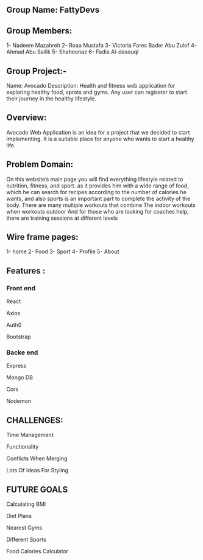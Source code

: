## Group Name: FattyDevs
## Group Members: 

1- Nadeem Mazahreh
2- Roaa Mustafa
3- Victoria Fares Bader Abu Zulof 
4- Ahmad Abu Sailik
5- Shaheenaz 
6- Fadia Al-dasouqi

## Group Project:- 

Name: Avocado
Description: Health and fitness web application for exploring healthy food, sprots and gyms. Any user can regiseter to start their journey in the healthy lifestyle.


## Overview:
Avocado Web Application is an idea for a project that we decided to start implementing. It is a suitable place for anyone who wants to start a healthy life.

## Problem Domain:
On this website’s main page you will find everything lifestyle related to nutrition, fitness, and sport.
as it provides him with a wide range of food, which he can search for recipes according to the number of calories he wants, and also sports is an important part to complete the activity of the body. There are many multiple workouts that combine The indoor workouts when workouts outdoor
And for those who are looking for coaches help, there are training sessions at different levels

## Wire frame pages:
1- home
2- Food
3- Sport
4- Profile
5- About

## Features :

### Front end

React

Axios

Auth0

Bootstrap

### Backe end

Express

Mongo DB

Cors

Nodemon

## CHALLENGES:

Time Management

Functionality 

Conflicts When Merging 

Lots Of Ideas For Styling

## FUTURE GOALS

Calculating BMI

Diet Plans

Nearest Gyms 

Different  Sports

Food Calories Calculator


